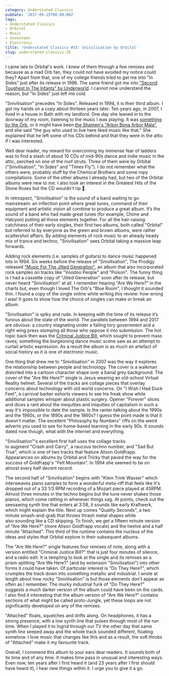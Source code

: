```yaml
---
category: Understated Classics
pubDate: '2017-09-25T00:00:00Z'
tags:
- Understated Classics
- Orbital
- Music
- Seventeen
- Electronic
title: 'Understated Classics #35: Snivilisation by Orbital'
slug: understated-classics-35
---
```

I came late to Orbital's work. I knew of them through a few remixes and because as a mad Orb fan, they could not have avoided my notice could they? Apart from that, one of my college friends tried to get me into "In Sides" just after its release in 1996. The same friend got me into ["Second Toughest In The Infants" by Underworld](/understated-classics-11/). I cannot now understand the reason, but "In Sides" just left me cold.

"Snivilisation" precedes "In Sides". Released in 1994, it is their third album. I got my hands on a copy about thirteen years later. Ten years ago, in 2007, I lived in a house in Bath with my landlord. One day she leaned in to the doorway of my room, listening to the music I was playing. It was [something by the Orb](/understated-classics-13/), or it might have been [the Shamen's "Arbor Bona Arbor Mala"](/understated-classics-6/), and she said "the guy who used to live here liked music like that." She explained that he left some of his CDs behind and that they were in the attic if I was interested.

Well dear reader, my reward for overcoming my immense fear of ladders was to find a stash of about 10 CDs of mid-90s dance and indie music in the attic, perched on one of the roof struts. Three of them were by Orbital ("Snivilisation", "In Sides" and "Times Fly"). I do not remember what the others were, probably stuff by the Chemical Brothers and some ropy compilations. Some of the other albums I already had, but two of the Orbital albums were new to me. I also took an interest in the Greatest Hits of the Stone Roses but the CD wouldn't rip &#xe413;.

In retrospect, "Snivilisation" is the sound of a band waiting to go mainstream: an inflection point where great tunes, command of their equipment and artistic vision all combine to produce a great album. It’s the sound of a band who had made great tunes (for example, Chime and Halcyon) putting all those elements together. For all the hair-raising catchiness of their early singles, their first two albums, both called "Orbital" but referred to by everyone as the green and brown albums, were rather scattershot affairs. By adding elements of rock music to an already heady mix of trance and techno, "Snivilisation" sees Orbital taking a massive leap forwards.

Adding rock elements (i.e. samples of guitars) to dance music happened lots in 1994. Six weeks before the release of "Snivilisation", The Prodigy released ["Music For The Jilted Generation"](http://www.bbc.co.uk/music/reviews/2bvr/), an album that also incorporated rock samples on tracks like "Voodoo People" and "Poison". The funny thing is I had a cassette copy of "Jilted Generation" soon after its release, but never heard "Snivilisation" at all. I remember hearing "Are We Here?" in the charts but, even though I loved The Orb's "Blue Room", I thought it sounded thin. I found a copy of the single online while writing this review: how wrong I was! It goes to show how the choice of singles can make or break an album.

"Snivilisation" is spiky and rude. In keeping with the time of its release it’s furious about the state of the world. The parallels between 1994 and 2017 are obvious: a country stagnating under a failing tory government and a right wing press stomping all those who oppose it into submission. The hot topic back then was the [Criminal Justice Bill](https://en.wikipedia.org/wiki/Criminal_Justice_and_Public_Order_Act_1994), which sought to prevent mass raves; something the burgeoning dance music scene saw as an attempt to curtail artistic expression. As a result the album is as much an artefact of social history as it is one of electronic music.

One thing that drew me to "Snivilisation" in 2007 was the way it explores the relationship between people and technology. The cover is a walkman distorted into a cartoon character shape over a banal grey background. The cover of the "Are We Here?" single is Jesus wearing an old-school Virtual Reality helmet. Several of the tracks are collage pieces that overlay concerns about technology with old world concerns. On "I Wish I Had Duck Feet", a carnival barker exhorts viewers to see his freak show while additional samples whisper about plastic surgery. Opener "Forever" slices and dices a rant about the inequities and iniquities of capitalism in such a way it's impossible to date the sample. Is the ranter talking about the 1990s and the 1960s, or the 1890s and the 1860s? I guess the point made is that it doesn't matter. The excellent "Philosophy by Numbers" riffs on the weird adverts you used to see for home-based learning in the early 90s. It sounds dated now though, what with the internet and everything.

"Snivilisation"'s excellent first half uses the collage tracks to augment "Crash and Carry", a raucous techno number, and "Sad But True", which is one of two tracks that feature Alison Goldfrapp. Appearances on albums by Orbital and Tricky that paved the way for the success of Goldfrapp's "Felt Mountain". In 1994 she seemed to be on almost every half decent record.

The second half of "Snivilisation" begins with "Klein Trink Wasser" which interweaves piano samples to form a wonderful meta-riff that feels like it's dropped out of a 33 1/3 RPM recording of a Mozart piece played at 45RPM. Almost three minutes in the techno begins but the tune never shakes those pianos, which come rattling in whenever things sag. At points, check out the seesawing synth line that enters at 3:58, it sounds like early Kraftwerk, which might explain the title. Next up comes "Quality Seconds", a two minute smash-and-grab that throws thrash metal shapes while also sounding like a CD skipping. To finish, we get a fifteen minute version of "Are We Here?" (more Alison Goldfrapp vocals) and the twelve and a half minute "Attached". This third of the runtime contains the nucleus of the ideas and styles that Orbital explore in their subsequent albums.

The "Are We Here?" single features four remixes of note, along with a version entitled "Criminal Justice Bill?" that is just four minutes of silence, and a radio edit. It is tempting to look at the single and its remixes as a prism splitting "Are We Here?" (and by extension "Snivilisation") into other forms it could have taken. Of particular interest is "Do They Here?", which crumples the track down into something metallic and industrial. I wrote at length about how rocky "Snivilisation" is but those elements don't appear as often as I remember. The murky industrial funk of "Do They Here?" suggests a much darker version of the album could have been on the cards. I also find it interesting that the album version of "Are We Here?" contains sections of what might be called proto-Jungle, yet these loops are not significantly developed on any of the remixes.

"Attached" floats, squelches and drifts along. On headphones, it has a strong presence, with a low synth line that pulses through most of the run time. When I played it to Ingrid through our TV the other day that same synth line seeped away and the whole track sounded different, floating somehow. I love music that changes like this and as a result, the soft throbs of "Attached" make it my favourite track.

Overall, I commend this album to your ears dear readers. It sounds both of its time and of any time. It makes time pass in unusual and interesting ways. Even now, ten years after I first heard it (and 23 years after I first should have heard it), I hear new things within it. I urge you to give it a go.